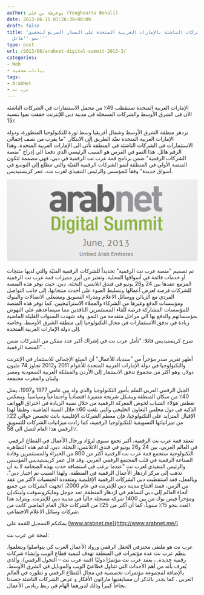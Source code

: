 ```yaml
---
author: يوغرطة بن علي (Youghourta Benali)
date: 2013-06-15 07:26:39+00:00
draft: false
title: 'عرب نت: الشركات الناشئة بالإمارات العربية المتحدة على المسار السريع لتحقيق
  نمو ''هائل'''
type: post
url: /2013/06/arabnet-digital-summit-2013-3/
categories:
- Web
- بيانات صحفية
tags:
- ArabNet
- عرب نت
---
```


الإمارات العربية المتحدة تستقطب 49٪ من مجمل الاستثمارات في الشركات الناشئة الآن في الشرق الأوسط والشركات المسجلة في مدينة دبي للإنترنت حققت نموا بنسبة 15٪




تزدهر منطقة الشرق الأوسط وشمال أفريقيا وسط ثورة للتكنولوجيا المتطورة، ودولة الإمارات العربية المتحدة تعبّد الطريق إلى الابتكار. "ما يقرب من نصف إجمالي الاستثمارات في الشركات الناشئة في المنطقة تأتي الى الإمارات العربية المتحدة، وهذا الرقم هائل. هذا النمو في الفرص هو السبب الرئيسي الذي دفعنا الى إدراج "منصة الشركات الرقمية" ضمن برنامج قمة عرب نت الرقمية في دبي. فهي مصممة لتكون المنصة الأولى في المنطقة لنمو الشركات الرقمية الفتيّة والتي تتطلع إلى التوسع في أسواق جديدة" وفقاَ للمؤسس والرئيس التنفيذي لعرب نت، عمر كريستيديس.




[![ArabNet-Digital-Summit-2013](ArabNet-Digital-Summit-2013.png)
](ArabNet-Digital-Summit-2013.png)




تم تصميم "منصة عرب نت الرقمية" تحديداً للشركات الرقمية الفتيّة والتي لديها منتجات أو خدمات قائمة في أسواقها المحلية. وتعتبر من أبرز مميزات قمة عرب نت الرقمية المزمع عقدها بين 24 و26 يونيو في فندق اتلانتس، النخلة، دبي. حيث توفر هذه المنصة للشركات فرصة لعرض أعمالها وتسليط الضوء على أحدث منتجاتها، إلى جانب التواصل الفردي مع الزبائن ووسائل الاعلام ومدراء التسويق ومشغلي الاتصالات والبنوك ومؤسسات الدفع وغيرها من الشركاء والعملاء الاستراتيجيين. كما توفر هذه المنصة للمؤسسات المشاركة فرصة للقاء المستثمرين النافذين مما سيساعدهم على النهوض بمؤسساتهم والدفع بها الي مراحل متقدمة من النمو. وقد شهدت السنوات القليلة الماضية زيادة في تدفق الاستثمارات في مجال التكنولوجيا إلى منطقة الشرق الأوسط، وخاصة إلى دولة الإمارات العربية المتحدة.




صرح كريستيديس قائلا: "تأمل عرب نت في إشراك أكبر عدد ممكن من الشركات ضمن المنصة الرقمية" .




أظهر تقرير صدر مؤخراً من "سندباد للأعمال" أن المبلغ الإجمالي للاستثمار في الإنترنت والتكنولوجيا في دولة الإمارات العربية المتحدة للأعوام 2011 و2012 تجاوز 74 مليون دولار، وهو أكثر من مجموع تدفق الاستثمار إلى الأردن والمملكة العربية السعودية ومصر ولبنان والمغرب مجتمعة.




الجيل الرقمي العربي الملم بأمور التكنولوجيا والذي ولد بين عامي 1977 و1997، يمثل 40٪ من سكان المنطقة ويشكل شريحة متميزة اقتصادياً واجتماعياً وسياسياً. وينعكس تعطش هؤلاء الشباب لخوض المعركة الرقمية من خلال نسبة الزيادة في اختراق الهواتف الذكية في دول مجلس التعاون الخليجي والتي بلغت 60٪ خلال السنة الماضية. وطبقاً لهذا الإقبال المتزايد على التكنولوجيا، فإن معظم الشركات الإقليمية باتت تخصص حوالي 22٪ من ميزانياتها التسويقية للتكنولوجيا الرقمية، كما زادت ميزانيات الشركات للتسويق الرقمي هذا العام لتصل الى 58٪.




<!-- more -->




 تنعقد قمة عرب نت الرقمية، أكبر تجمع سنوي لروّاد ورجال الأعمال في القطاع الرقمي في العالم العربي، بين 24 و26 يونيو في فندق الاتلانتس، النخلة، دبي. لدعم هذه التظاهرة التكنولوجية ستجمع قمة عرب نت الرقمية أكثر من 800 من الخبراء والمستثمرين وقادة الصناعة الرقمية في قلب المجتمع الرقمي العربي. وقد قال عمر كريستيديس المؤسس والرئيس التنفيذي لعرب نت "عندما ترغب في استضافة حدث بهذه الضخامة لا بد أن تذهب إلى مركز ازدهار الأعمال الرقمية في المنطقة، ولهذا السبب تم اختيار دبي". وبالفعل، فقد استقطبت دبي الشركات الرقمية الإقليمية ومتعددة الجنسيات لأكثر من عقد من الزمن، فمنذ افتتاح مدينة دبي للإنترنت في عام 2000، اتجهت الشركات من جميع أنحاء العالم إلى دبي لتساهم في ازدهار المنطقة. تعد جوجل ومايكروسوفت ولينكدإن ومؤخراً فيس بوك من بين 1400 شركة مسجلة حالياً في مدينة دبي للإنترنت. ويتزايد هذا العدد بنحو 15٪ سنوياً، كما أن أكثر من 25٪ من الشركات خلال العام الماضي كانت من شركات وسائل الاعلام الاجتماعي.




يمكنكم التسجيل للقمة على [www.arabnet.me](http://www.arabnet.me/)




لمحة عن عرب نت:




عرب نت هو ملتقى محترفي الحقل الرقمي ورواد الأعمال العرب كي يتواصلوا ويتعلموا. ينظم عرب نت عدة مؤتمرات في المنطقة تهدف لتنمية قطاع الويب وإنشاء شركات رقمية جديدة. ، يعقد عرب نت مؤتمرًا دوليًا (قمة عرب نت – التحول الرقمي)، والذي يُعرف بأنه من أهم الأحداث التي تتناول قطاعيّ الويب والموبايل في الشرق الأوسط. بالإضافة لمجموعة مؤتمرات تخصصية في مجال القطاع الرقمي و تطوره في العالم العربي . كما يجدر بالذكر أن مسابقتيها ماراثون الأفكار و عرض الشركات الناشئة حصدتا نجاحاً كبيراً وذلك لدورهما الهام في ربط رياديي الأعمال.
